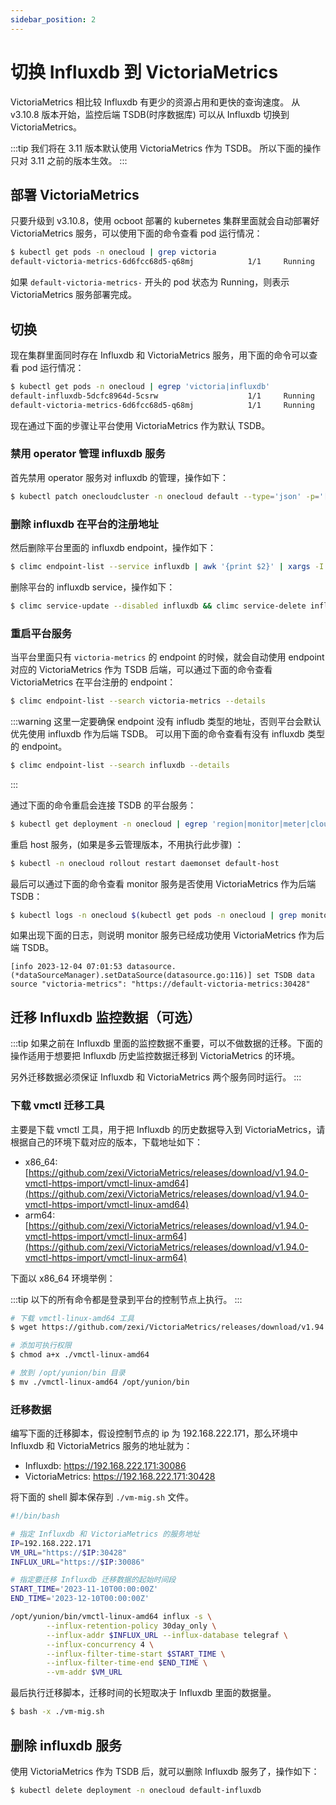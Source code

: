 ```yaml
---
sidebar_position: 2
---
```


# 切换 Influxdb 到 VictoriaMetrics

VictoriaMetrics 相比较 Influxdb 有更少的资源占用和更快的查询速度。 从 v3.10.8 版本开始，监控后端 TSDB(时序数据库) 可以从 Influxdb 切换到 VictoriaMetrics。

:::tip
我们将在 3.11 版本默认使用 VictoriaMetrics 作为 TSDB。
所以下面的操作只对 3.11 之前的版本生效。
:::

## 部署 VictoriaMetrics

只要升级到 v3.10.8，使用 ocboot 部署的 kubernetes 集群里面就会自动部署好 VictoriaMetrics 服务，可以使用下面的命令查看 pod 运行情况：

```bash
$ kubectl get pods -n onecloud | grep victoria
default-victoria-metrics-6d6fcc68d5-q68mj            1/1     Running            0          25d
```

如果 `default-victoria-metrics-` 开头的 pod 状态为 Running，则表示 VictoriaMetrics 服务部署完成。

## 切换

现在集群里面同时存在 Influxdb 和 VictoriaMetrics 服务，用下面的命令可以查看 pod 运行情况：

```bash
$ kubectl get pods -n onecloud | egrep 'victoria|influxdb'
default-influxdb-5dcfc8964d-5csrw                    1/1     Running            0          23d
default-victoria-metrics-6d6fcc68d5-q68mj            1/1     Running            0          25d
```

现在通过下面的步骤让平台使用 VictoriaMetrics 作为默认 TSDB。

### 禁用 operator 管理 influxdb 服务

首先禁用 operator 服务对 influxdb 的管理，操作如下：

```bash
$ kubectl patch onecloudcluster -n onecloud default --type='json' -p='[{op: replace, path: /spec/influxdb/disable, value: true}]'
```

### 删除 influxdb 在平台的注册地址

然后删除平台里面的 influxdb endpoint，操作如下：

```bash
$ climc endpoint-list --service influxdb | awk '{print $2}' | xargs -I {} sh -c 'climc endpoint-update --disable {} && climc endpoint-delete {}'
```

删除平台的 influxdb service，操作如下：

```bash
$ climc service-update --disabled influxdb && climc service-delete influxdb
```

### 重启平台服务

当平台里面只有 `victoria-metrics` 的 endpoint 的时候，就会自动使用 endpoint 对应的 VictoriaMetrics 作为 TSDB 后端，可以通过下面的命令查看 VictoriaMetrics 在平台注册的 endpoint：

```bash
$ climc endpoint-list --search victoria-metrics --details
```

:::warning
这里一定要确保 endpoint 没有 infludb 类型的地址，否则平台会默认优先使用 influxdb 作为后端 TSDB。
可以用下面的命令查看有没有 influxdb 类型的 endpoint。

```bash
$ climc endpoint-list --search influxdb --details
```
:::

通过下面的命令重启会连接 TSDB 的平台服务：

```bash
$ kubectl get deployment -n onecloud | egrep 'region|monitor|meter|cloudmon|suggestion' | awk '{print $1}' | xargs kubectl rollout restart deployment -n onecloud
```

重启 host 服务，(如果是多云管理版本，不用执行此步骤) ：

```bash
$ kubectl -n onecloud rollout restart daemonset default-host
```

最后可以通过下面的命令查看 monitor 服务是否使用 VictoriaMetrics 作为后端 TSDB：

```bash
$ kubectl logs -n onecloud $(kubectl get pods -n onecloud | grep monitor | awk '{print $1}') | grep 'TSDB data source'
```

如果出现下面的日志，则说明 monitor 服务已经成功使用 VictoriaMetrics 作为后端 TSDB。

```
[info 2023-12-04 07:01:53 datasource.(*dataSourceManager).setDataSource(datasource.go:116)] set TSDB data source "victoria-metrics": "https://default-victoria-metrics:30428"
```

## 迁移 Influxdb 监控数据（可选）

:::tip
如果之前在 Influxdb 里面的监控数据不重要，可以不做数据的迁移。下面的操作适用于想要把 Influxdb 历史监控数据迁移到 VictoriaMetrics 的环境。

另外迁移数据必须保证 Influxdb 和 VictoriaMetrics 两个服务同时运行。
:::

### 下载 vmctl 迁移工具

主要是下载 vmctl 工具，用于把 Influxdb 的历史数据导入到 VictoriaMetrics，请根据自己的环境下载对应的版本，下载地址如下：

- x86_64: [https://github.com/zexi/VictoriaMetrics/releases/download/v1.94.0-vmctl-https-import/vmctl-linux-amd64](https://github.com/zexi/VictoriaMetrics/releases/download/v1.94.0-vmctl-https-import/vmctl-linux-amd64)
- arm64: [https://github.com/zexi/VictoriaMetrics/releases/download/v1.94.0-vmctl-https-import/vmctl-linux-arm64](https://github.com/zexi/VictoriaMetrics/releases/download/v1.94.0-vmctl-https-import/vmctl-linux-arm64)

下面以 x86_64 环境举例：

:::tip
以下的所有命令都是登录到平台的控制节点上执行。
:::

```bash
# 下载 vmctl-linux-amd64 工具
$ wget https://github.com/zexi/VictoriaMetrics/releases/download/v1.94.0-vmctl-https-import/vmctl-linux-amd64

# 添加可执行权限
$ chmod a+x ./vmctl-linux-amd64

# 放到 /opt/yunion/bin 目录
$ mv ./vmctl-linux-amd64 /opt/yunion/bin
```

### 迁移数据

编写下面的迁移脚本，假设控制节点的 ip 为 192.168.222.171，那么环境中 Influxdb 和 VictoriaMetrics 服务的地址就为：

- Influxdb: https://192.168.222.171:30086
- VictoriaMetrics: https://192.168.222.171:30428

将下面的 shell 脚本保存到 `./vm-mig.sh` 文件。

```bash
#!/bin/bash

# 指定 Influxdb 和 VictoriaMetrics 的服务地址
IP=192.168.222.171
VM_URL="https://$IP:30428"
INFLUX_URL="https://$IP:30086"

# 指定要迁移 Influxdb 迁移数据的起始时间段
START_TIME='2023-11-10T00:00:00Z'
END_TIME='2023-12-10T00:00:00Z'

/opt/yunion/bin/vmctl-linux-amd64 influx -s \
        --influx-retention-policy 30day_only \
        --influx-addr $INFLUX_URL --influx-database telegraf \
        --influx-concurrency 4 \
        --influx-filter-time-start $START_TIME \
        --influx-filter-time-end $END_TIME \
        --vm-addr $VM_URL
```

最后执行迁移脚本，迁移时间的长短取决于 Influxdb 里面的数据量。

```bash
$ bash -x ./vm-mig.sh
```

## 删除 influxdb 服务

使用 VictoriaMetrics 作为 TSDB 后，就可以删除 Influxdb 服务了，操作如下：

```bash
$ kubectl delete deployment -n onecloud default-influxdb
```
